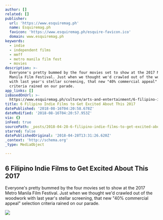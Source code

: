 ```yaml
---
author: []
related: []
publisher:
  url: 'https://www.esquiremag.ph'
  name: Esquiremag.ph
  favicon: 'https://www.esquiremag.ph/esquire-favicon.ico'
  domain: www.esquiremag.ph
keywords:
  - indie
  - independent films
  - mmff
  - metro manila film fest
  - movies
description: >-
  Everyone's pretty bummed by the four movies set to show at the 2017 Metro
  Manila Film Festival. Just when we thought we'd crawled out of the woodwork
  with last year's stellar screening, that new "40% commercial appeal" selection
  criteria rained on our parade.
app_links: []
isBasedOnUrl: >-
  https://www.esquiremag.ph/culture/arts-and-entertainment/6-filipino-indie-films-to-get-excited-about-this-2017-a1926-20170707
title: 6 Filipino Indie Films to Get Excited About This 2017
datePublished: '2018-08-16T04:20:58.678Z'
dateModified: '2018-08-16T04:20:57.953Z'
via: {}
inFeed: true
sourcePath: _posts/2018-04-28-6-filipino-indie-films-to-get-excited-about-this-2017.md
starred: false
datePublishedOriginal: '2018-04-28T13:31:26.620Z'
_context: 'http://schema.org'
_type: MediaObject

---
```

<article style=""><h1>6 Filipino Indie Films to Get Excited About This 2017</h1><p>Everyone's pretty bummed by the four movies set to show at the 2017 Metro Manila Film Festival. Just when we thought we'd crawled out of the woodwork with last year's stellar screening, that new "40% commercial appeal" selection criteria rained on our parade.</p><img src="https://images.summitmedia-digital.com/esquiremagph/images/2017/07/07/indie-films-main_main.jpg" /></article>